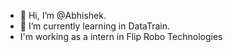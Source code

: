 - 👋 Hi, I’m @Abhishek.
- 🌱 I’m currently learning in DataTrain.
- I'm working as a intern in Flip Robo Technologies 

<!---
Abhishekashish/Abhishekashish is a ✨ special ✨ repository because its `README.md` (this file) appears on your GitHub profile.
You can click the Preview link to take a look at your changes.
--->
